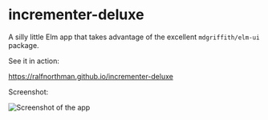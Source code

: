 # incrementer-deluxe

A silly little Elm app that takes advantage of the excellent `mdgriffith/elm-ui` package.

See it in action:

https://ralfnorthman.github.io/incrementer-deluxe

Screenshot:

![Screenshot of the app ](https://raw.github.com/RalfNorthman/incrementer-deluxe/master/screenshot.png)

